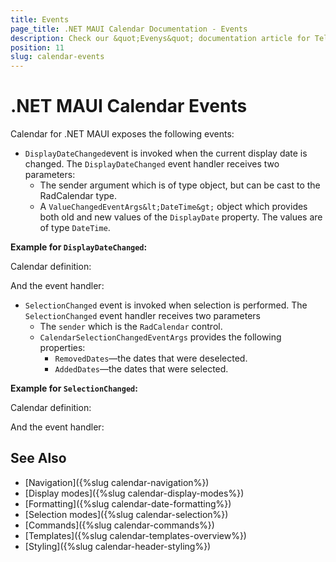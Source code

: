 ```yaml
---
title: Events
page_title: .NET MAUI Calendar Documentation - Events
description: Check our &quot;Evenys&quot; documentation article for Telerik Calendar for .NET MAUI control.
position: 11
slug: calendar-events
---
```


# .NET MAUI Calendar Events

Calendar for .NET MAUI exposes the following events:

* `DisplayDateChanged`event is invoked when the current display date is changed. The `DisplayDateChanged` event handler receives two parameters:
	* The sender argument which is of type object, but can be cast to the RadCalendar type.
	* A `ValueChangedEventArgs&lt;DateTime&gt;` object which provides both old and new values of the `DisplayDate` property. The values are of type `DateTime`.

**Example for `DisplayDateChanged`:**

Calendar definition:

<snippet id='calendar-displaydate-event'/>

And the event handler:

<snippet id='calendar-displaydate-changed'/>


* `SelectionChanged` event is invoked when selection is performed. The `SelectionChanged` event handler receives two parameters
	* The `sender` which is the `RadCalendar` control.
	* `CalendarSelectionChangedEventArgs` provides the following properties:
		- `RemovedDates`&mdash;the dates that were deselected.
		- `AddedDates`&mdash;the dates that were selected.

**Example for `SelectionChanged`:**

Calendar definition:

<snippet id='calendar-selection-event'/>

And the event handler:

<snippet id='calendar-selection-changed-event'/>

## See Also

- [Navigation]({%slug calendar-navigation%})
- [Display modes]({%slug calendar-display-modes%})
- [Formatting]({%slug calendar-date-formatting%})
- [Selection modes]({%slug calendar-selection%})
- [Commands]({%slug calendar-commands%})
- [Templates]({%slug calendar-templates-overview%})
- [Styling]({%slug calendar-header-styling%})